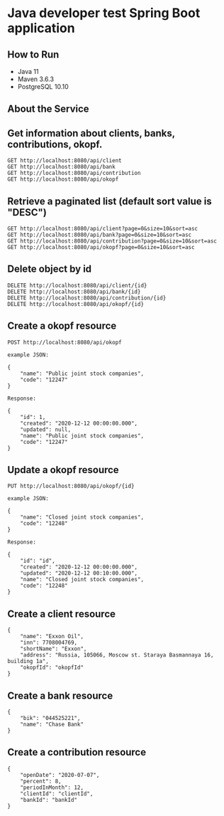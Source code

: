 # Java developer test Spring Boot application

## How to Run

- Java 11
- Maven 3.6.3
- PostgreSQL 10.10


## About the Service


## Get information about clients, banks, contributions, okopf.

```
GET http://localhost:8080/api/client
GET http://localhost:8080/api/bank
GET http://localhost:8080/api/contribution
GET http://localhost:8080/api/okopf
```

## Retrieve a paginated list (default sort value is "DESC")

```
GET http://localhost:8080/api/client?page=0&size=10&sort=asc
GET http://localhost:8080/api/bank?page=0&size=10&sort=asc
GET http://localhost:8080/api/contribution?page=0&size=10&sort=asc
GET http://localhost:8080/api/okopf?page=0&size=10&sort=asc
```

## Delete object by id

```
DELETE http://localhost:8080/api/client/{id}
DELETE http://localhost:8080/api/bank/{id}
DELETE http://localhost:8080/api/contribution/{id}
DELETE http://localhost:8080/api/okopf/{id}
```

## Create a okopf resource

```
POST http://localhost:8080/api/okopf

example JSON:

{
    "name": "Public joint stock companies",
    "code": "12247"
}

Response: 

{
    "id": 1,
    "created": "2020-12-12 00:00:00.000",
    "updated": null,
    "name": "Public joint stock companies",
    "code": "12247"
}

```

## Update a okopf resource

```
PUT http://localhost:8080/api/okopf/{id}

example JSON:

{
    "name": "Closed joint stock companies",
    "code": "12248"
}

Response: 

{
    "id": "id",
    "created": "2020-12-12 00:00:00.000",
    "updated": "2020-12-12 00:10:00.000",
    "name": "Closed joint stock companies",
    "code": "12248"
}

```


## Create a client resource

```
{
    "name": "Exxon Oil",
    "inn": 7708004769,
    "shortName": "Exxon",
    "address": "Russia, 105066, Moscow st. Staraya Basmannaya 16, building 1a",
    "okopfId": "okopfId"
}
```

## Create a bank resource

```
{
    "bik": "044525221",
    "name": "Chase Bank"
}
```

## Create a contribution resource


```
{
    "openDate": "2020-07-07",
    "percent": 8,
    "periodInMonth": 12,
    "clientId": "clientId",
    "bankId": "bankId"
}
```

